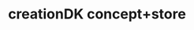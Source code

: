 ---
title: "creationDK concept+store"
url: /wuerzburg/creationdk-concept-store/
shop: Raumausstattung
---